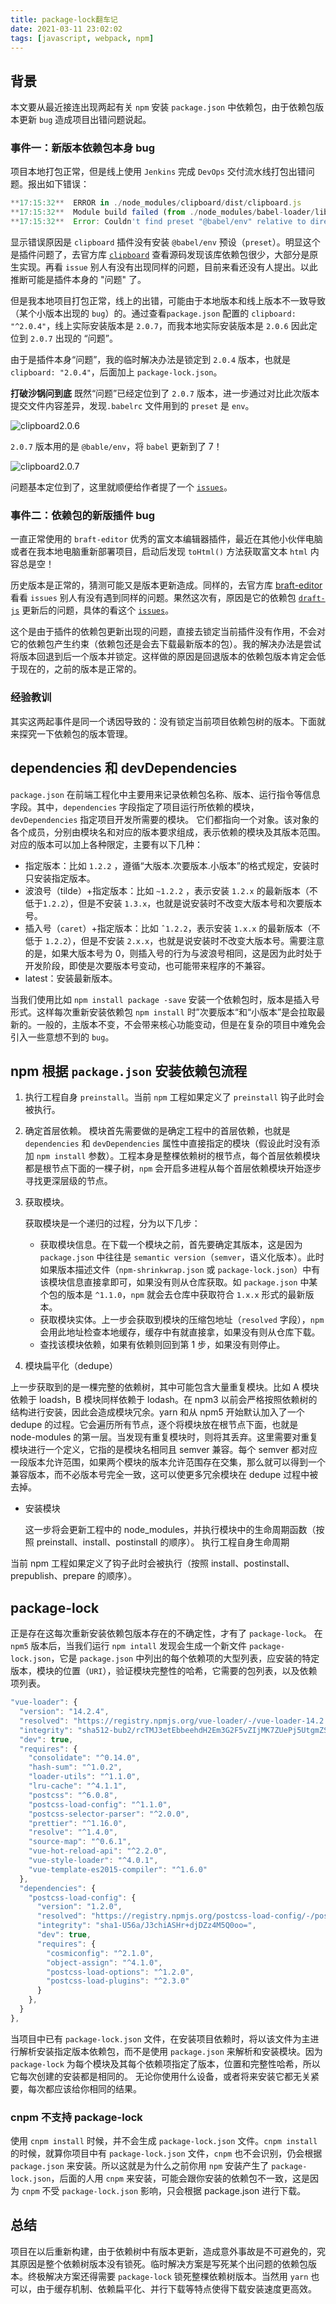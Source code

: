 ```yaml
---
title: package-lock翻车记
date: 2021-03-11 23:02:02
tags: [javascript, webpack, npm]
---
```


## 背景

本文要从最近接连出现两起有关 `npm` 安装 `package.json` 中依赖包，由于依赖包版本更新 `bug` 造成项目出错问题说起。

### 事件一：新版本依赖包本身 bug

项目本地打包正常，但是线上使用 `Jenkins` 完成 `DevOps` 交付流水线打包出错问题。报出如下错误：

```js
**17:15:32**  ERROR in ./node_modules/clipboard/dist/clipboard.js
**17:15:32**  Module build failed (from ./node_modules/babel-loader/lib/index.js):
**17:15:32**  Error: Couldn't find preset "@babel/env" relative to directory "/app/workspace/SIT/node_modules/clipboard"
```

显示错误原因是 `clipboard` 插件没有安装 `@babel/env` 预设（`preset`）。明显这个是插件问题了，去官方库 [`clipboard`](https://github.com/zenorocha/clipboard.js) 查看源码发现该库依赖包很少，大部分是原生实现。再看 `issue` 别人有没有出现同样的问题，目前来看还没有人提出。以此推断可能是插件本身的 "问题" 了。

但是我本地项目打包正常，线上的出错，可能由于本地版本和线上版本不一致导致（某个小版本出现的 `bug`）的。通过查看`package.json` 配置的 `clipboard: "^2.0.4"`，线上实际安装版本是 `2.0.7`，而我本地实际安装版本是 `2.0.6`
因此定位到 `2.0.7` 出现的 “问题”。

由于是插件本身“问题”，我的临时解决办法是锁定到 `2.0.4` 版本，也就是 `clipboard: "2.0.4"`，后面加上 `package-lock.json`。

**打破沙锅问到底**
既然“问题”已经定位到了 `2.0.7` 版本，进一步通过对比此次版本提交文件内容差异，发现`.babelrc` 文件用到的 `preset` 是 `env`。

![clipboard2.0.6](/gb/package-lock/clipboard2.0.6.png)

`2.0.7` 版本用的是 `@bable/env`，将 `babel` 更新到了 7！

![clipboard2.0.7](/gb/package-lock/clipboard2.0.7.png)

问题基本定位到了，这里就顺便给作者提了一个 [`issues`](https://github.com/zenorocha/clipboard.js/issues/745)。

### 事件二：依赖包的新版插件 bug

一直正常使用的 `braft-editor` 优秀的富文本编辑器插件，最近在其他小伙伴电脑或者在我本地电脑重新部署项目，启动后发现 `toHtml()` 方法获取富文本 `html` 内容总是空！

历史版本是正常的，猜测可能又是版本更新造成。同样的，去官方库 [braft-editor](https://github.com/margox/braft-editor)看看 `issues` 别人有没有遇到同样的问题。果然这次有，原因是它的依赖包 [`draft-js`](https://github.com/facebook/draft-js) 更新后的问题，具体的看这个 [`issues`](https://github.com/margox/braft-editor/issues/847)。

这个是由于插件的依赖包更新出现的问题，直接去锁定当前插件没有作用，不会对它的依赖包产生约束（依赖包还是会去下载最新版本的包）。我的解决办法是尝试将版本回退到后一个版本并锁定。这样做的原因是回退版本的依赖包版本肯定会低于现在的，之前的版本是正常的。

### 经验教训

其实这两起事件是同一个诱因导致的：没有锁定当前项目依赖包树的版本。下面就来探究一下依赖包的版本管理。

## dependencies 和 devDependencies

`package.json` 在前端工程化中主要用来记录依赖包名称、版本、运行指令等信息字段。其中，`dependencies` 字段指定了项目运行所依赖的模块，`devDependencies` 指定项目开发所需要的模块。
它们都指向一个对象。该对象的各个成员，分别由模块名和对应的版本要求组成，表示依赖的模块及其版本范围。对应的版本可以加上各种限定，主要有以下几种：

- 指定版本：比如 `1.2.2` ，遵循“大版本.次要版本.小版本”的格式规定，安装时只安装指定版本。
- 波浪号（tilde）+指定版本：比如 `~1.2.2` ，表示安装 `1.2.x` 的最新版本（不低于`1.2.2`），但是不安装 `1.3.x`，也就是说安装时不改变大版本号和次要版本号。
- 插入号（`caret`）+指定版本：比如 `ˆ1.2.2`，表示安装 `1.x.x` 的最新版本（不低于 `1.2.2`），但是不安装 `2.x.x`，也就是说安装时不改变大版本号。需要注意的是，如果大版本号为 0，则插入号的行为与波浪号相同，这是因为此时处于开发阶段，即使是次要版本号变动，也可能带来程序的不兼容。
- latest：安装最新版本。

当我们使用比如 `npm install package -save` 安装一个依赖包时，版本是插入号形式。这样每次重新安装依赖包 `npm install` 时”次要版本“和“小版本”是会拉取最新的。一般的，主版本不变，不会带来核心功能变动，但是在复杂的项目中难免会引入一些意想不到的 `bug`。

## npm 根据 `package.json` 安装依赖包流程

1. 执行工程自身 `preinstall`。当前 `npm` 工程如果定义了 `preinstall` 钩子此时会被执行。

2. 确定首层依赖。
   模块首先需要做的是确定工程中的首层依赖，也就是 `dependencies` 和 `devDependencies` 属性中直接指定的模块（假设此时没有添加 `npm install` 参数）。工程本身是整棵依赖树的根节点，每个首层依赖模块都是根节点下面的一棵子树，`npm` 会开启多进程从每个首层依赖模块开始逐步寻找更深层级的节点。

3. 获取模块。

   获取模块是一个递归的过程，分为以下几步：

   - 获取模块信息。在下载一个模块之前，首先要确定其版本，这是因为 `package.json` 中往往是 `semantic version`（`semver`，语义化版本）。此时如果版本描述文件（`npm-shrinkwrap.json` 或 `package-lock.json`）中有该模块信息直接拿即可，如果没有则从仓库获取。如 `package.json` 中某个包的版本是 `^1.1.0`，`npm` 就会去仓库中获取符合 `1.x.x` 形式的最新版本。
   - 获取模块实体。上一步会获取到模块的压缩包地址（`resolved` 字段），`npm` 会用此地址检查本地缓存，缓存中有就直接拿，如果没有则从仓库下载。
   - 查找该模块依赖，如果有依赖则回到第 1 步，如果没有则停止。

4. 模块扁平化（dedupe）

上一步获取到的是一棵完整的依赖树，其中可能包含大量重复模块。比如 A 模块依赖于 loadsh，B 模块同样依赖于 lodash。在 npm3 以前会严格按照依赖树的结构进行安装，因此会造成模块冗余。yarn 和从 npm5 开始默认加入了一个 dedupe 的过程。它会遍历所有节点，逐个将模块放在根节点下面，也就是 node-modules 的第一层。当发现有重复模块时，则将其丢弃。这里需要对重复模块进行一个定义，它指的是模块名相同且 semver 兼容。每个 semver 都对应一段版本允许范围，如果两个模块的版本允许范围存在交集，那么就可以得到一个兼容版本，而不必版本号完全一致，这可以使更多冗余模块在 dedupe 过程中被去掉。

- 安装模块

  这一步将会更新工程中的 node_modules，并执行模块中的生命周期函数（按照 preinstall、install、postinstall 的顺序）。
  执行工程自身生命周期

当前 npm 工程如果定义了钩子此时会被执行（按照 install、postinstall、prepublish、prepare 的顺序）。

## package-lock

正是存在这每次重新安装依赖包版本存在的不确定性，才有了 `package-lock`。
在 `npm5` 版本后，当我们运行 `npm intall` 发现会生成一个新文件 `package-lock.json`，它是 `package.json` 中列出的每个依赖项的大型列表，应安装的特定版本，模块的位置（`URI`），验证模块完整性的哈希，它需要的包列表，以及依赖项列表。

```js
"vue-loader": {
  "version": "14.2.4",
  "resolved": "https://registry.npmjs.org/vue-loader/-/vue-loader-14.2.4.tgz",
  "integrity": "sha512-bub2/rcTMJ3etEbbeehdH2Em3G2F5vZIjMK7ZUePj5UtgmZSTtOX1xVVawDpDsy021s3vQpO6VpWJ3z3nO8dDw==",
  "dev": true,
  "requires": {
    "consolidate": "^0.14.0",
    "hash-sum": "^1.0.2",
    "loader-utils": "^1.1.0",
    "lru-cache": "^4.1.1",
    "postcss": "^6.0.8",
    "postcss-load-config": "^1.1.0",
    "postcss-selector-parser": "^2.0.0",
    "prettier": "^1.16.0",
    "resolve": "^1.4.0",
    "source-map": "^0.6.1",
    "vue-hot-reload-api": "^2.2.0",
    "vue-style-loader": "^4.0.1",
    "vue-template-es2015-compiler": "^1.6.0"
  },
  "dependencies": {
    "postcss-load-config": {
      "version": "1.2.0",
      "resolved": "https://registry.npmjs.org/postcss-load-config/-/postcss-load-config-1.2.0.tgz",
      "integrity": "sha1-U56a/J3chiASHr+djDZz4M5Q0oo=",
      "dev": true,
      "requires": {
        "cosmiconfig": "^2.1.0",
        "object-assign": "^4.1.0",
        "postcss-load-options": "^1.2.0",
        "postcss-load-plugins": "^2.3.0"
      }
    },
  }
},
```

当项目中已有 `package-lock.json` 文件，在安装项目依赖时，将以该文件为主进行解析安装指定版本依赖包，而不是使用 `package.json` 来解析和安装模块。因为 `package-lock` 为每个模块及其每个依赖项指定了版本，位置和完整性哈希，所以它每次创建的安装都是相同的。 无论你使用什么设备，或者将来安装它都无关紧要，每次都应该给你相同的结果。

### cnpm 不支持 package-lock

使用 `cnpm install` 时候，并不会生成 `package-lock.json` 文件。`cnpm install` 的时候，就算你项目中有 `package-lock.json` 文件，`cnpm` 也不会识别，仍会根据 `package.json` 来安装。所以这就是为什么之前你用 `npm` 安装产生了 `package-lock.json`，后面的人用 `cnpm` 来安装，可能会跟你安装的依赖包不一致，这是因为 `cnpm` 不受 `package-lock.json` 影响，只会根据 package.json 进行下载。

## 总结

项目在以后重新构建，由于依赖树中有版本更新，造成意外事故是不可避免的，究其原因是整个依赖树版本没有锁死。临时解决方案是写死某个出问题的依赖包版本。终极解决方案还得需要 `package-lock` 锁死整棵依赖树版本。当然用 `yarn` 也可以，由于缓存机制、依赖扁平化、并行下载等特点使得下载安装速度更高效。
